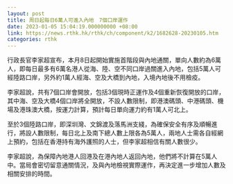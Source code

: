 ```yaml
---
layout: post
title: 周日起每日6萬人可進入內地　7個口岸運作
date: 2023-01-05 15:04:19.000000000 +08:00
link: https://news.rthk.hk/rthk/ch/component/k2/1682628-20230105.htm
categories: rthk
---
```


行政長官李家超宣布，本月8日起開始實施首階段與內地通關，單向人數約為6萬人，即每日最多有6萬名港人從海、陸、空不同口岸過關進入內地，包括5萬人可經陸路口岸，另外約1萬人經海、空及大橋到內地，入境內地後不用檢疫。

李家超說，共有7個口岸會開放，包括3個現時正運作及4個重新恢復開放的口岸，其中海、空及大橋4個口岸將全開放，不設人數限制，即港澳碼頭、中港碼頭、機場及港珠澳大橋，按運力計算，預計每日單向運力約有1萬人可北上。

至於3個陸路口岸，即深圳灣、文錦渡及落馬洲支綫，為確保安全有序及順暢進行，將設人數限制，每日北上及南下總人數上限各為5萬人，兩地人士需各自經網上預約，包括在香港持有海外護照的人士，但李家超相信有關人數很少。

李家超說，為保障內地港人回港及在港內地人返回內地，他們將不計算在5萬人中。當局會密切留意通關情況，及與內地檢視實際運作，再決定進一步增加人數及相關安排的時間。
